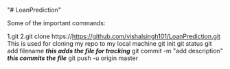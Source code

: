 "# LoanPrediction"  

Some of the important commands:  

1.git
2.git clone https://https://github.com/vishalsingh101/LoanPrediction.git
This is used for cloning my repo to my local machine
git init
git status
git add filename ***this adds the file for tracking***
git commit -m "add description" ***this commits the file***
git push -u origin master
